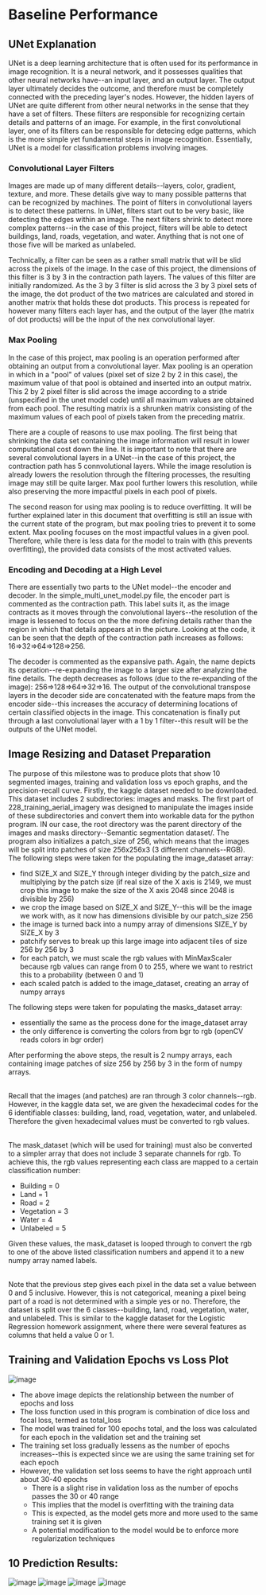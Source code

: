 # Baseline Performance

## UNet Explanation
UNet is a deep learning architecture that is often used for its performance in image recognition.  It is a neural network, and it possesses qualities that other neural networks have--an input layer, and an output layer.  The output layer ultimately decides the outcome, and therefore must be completely connected with the preceding layer's nodes.  However, the hidden layers of UNet are quite different from other neural networks in the sense that they have a set of filters.  These filters are responsible for recognizing certain details and patterns of an image.  For example, in the first convolutional layer, one of its filters can be responsible for detecing edge patterns, which is the more simple yet fundamental steps in image recognition.  Essentially, UNet is a model for classification problems involving images. 

### Convolutional Layer Filters
Images are made up of many different details--layers, color, gradient, texture, and more.  These details give way to many possible patterns that can be recognized by machines.  The point of filters in convolutional layers is to detect these patterns.  In UNet, filters start out to be very basic, like detecting the edges within an image.  The next filters shrink to detect more complex patterns--in the case of this project, filters will be able to detect buildings, land, roads, vegetation, and water.  Anything that is not one of those five will be marked as unlabeled. <br>

Technically, a filter can be seen as a rather small matrix that will be slid across the pixels of the image.  In the case of this project, the dimensions of this filter is 3 by 3 in the contraction path layers.  The values of this filter are initially randomized.  As the 3 by 3 filter is slid across the 3 by 3 pixel sets of the image, the dot product of the two matrices are calculated and stored in another matrix that holds these dot products.  This process is repeated for however many filters each layer has, and the output of the layer (the matrix of dot products) will be the input of the nex convolutional layer.

### Max Pooling
In the case of this project, max pooling is an operation performed after obtaining an output from a convolutional layer.  Max pooling is an operation in which in a "pool" of values (pixel set of size 2 by 2 in this case), the maximum value of that pool is obtained and inserted into an output matrix.  This 2 by 2 pixel filter is slid across the image according to a stride (unspecified in the unet model code) until all maximum values are obtained from each pool.  The resulting matrix is a shrunken matrix consisting of the maximum values of each pool of pixels taken from the preceding matrix.<br>

There are a couple of reasons to use max pooling.  The first being that shrinking the data set containing the image information will result in lower computational cost down the line.  It is important to note that there are several convolutional layers in a UNet--in the case of this project, the contraction path has 5 connvolutional layers.  While the image resolution is already lowers the resolution through the filtering processes, the resulting image may still be quite larger.  Max pool further lowers this resolution, while also preserving the more impactful pixels in each pool of pixels.<br>

The second reason for using max pooling is to reduce overfitting.  It will be further explained later in this document that overfitting is still an issue with the current state of the program, but max pooling tries to prevent it to some extent.  Max pooling focuses on the most impactful values in a given pool.  Therefore, while there is less data for the model to train with (this prevents overfitting), the provided data consists of the most activated values.

### Encoding and Decoding at a High Level
There are essentially two parts to the UNet model--the encoder and decoder.  In the simple_multi_unet_model.py file, the encoder part is commented as the contraction path.  This label suits it, as the image contracts as it moves through the convolutional layers--the resolution of the image is lessened to focus on the the more defining details rather than the region in which that details appears at in the picture.  Looking at the code, it can be seen that the depth of the contraction path increases as follows: 16=>32=>64=>128=>256.<br>

The decoder is commented as the expansive path.  Again, the name depicts its operation--re-expanding the image to a larger size after analyzing the fine details.  The depth decreases as follows (due to the re-expanding of the image): 256=>128=>64=>32=>16.  The output of the convolutional transpose layers in the decoder side are concatenated with the feature maps from the encoder side--this increases the accuracy of determining locations of certain classified objects in the image.  This concatenation is finally put through a last convolutional layer with a 1 by 1 filter--this result will be the outputs of the UNet model.

## Image Resizing and Dataset Preparation
The purpose of this milestone was to produce plots that show 10 segmented images, training and validation loss vs epoch graphs, and the precision-recall curve.  Firstly, the kaggle dataset needed to be downloaded.  This dataset includes 2 subdirectories: images and masks.  The first part of 228_training_aerial_imagery was designed to manipulate the images inside of these subdirectories and convert them into workable data for the python program.  IN our case, the root directory was the parent directory of the images and masks directory--Semantic segmentation dataset/.  The program also initializes a patch_size of 256, which means that the images will be split into patches of size 256x256x3 (3 different channels--RGB).  The following steps were taken for the populating the image_dataset array:
- find SIZE_X and SIZE_Y through integer dividing by the patch_size and multiplying by the patch size (if real size of the X axis is 2149, we must crop this image to make the size of the X axis 2048 since 2048 is divisible by 256)
- we crop the image based on SIZE_X and SIZE_Y--this will be the image we work with, as it now has dimensions divisible by our patch_size 256
- the image is turned back into a numpy array of dimensions SIZE_Y by SIZE_X by 3
- patchify serves to break up this large image into adjacent tiles of size 256 by 256 by 3
- for each patch, we must scale the rgb values with MinMaxScaler because rgb values can range from 0 to 255, where we want to restrict this to a probability (between 0 and 1)
- each scaled patch is added to the image_dataset, creating an array of numpy arrays

The following steps were taken for populating the masks_dataset array:
- essentially the same as the process done for the image_dataset array
- the only difference is converting the colors from bgr to rgb (openCV reads colors in bgr order)

After performing the above steps, the result is 2 numpy arrays, each containing image patches of size 256 by 256 by 3 in the form of numpy arrays.<br><br>

Recall that the  images (and patches) are ran through 3 color channels--rgb.  However, in the kaggle data set, we are given the hexadecimal codes for the 6 identifiable classes: building, land, road, vegetation, water, and unlabeled.  Therefore the given hexadecimal values must be converted to rgb values.<br><br>

The mask_dataset (which will be used for training) must also be converted to a simpler array that does not include 3 separate channels for rgb.  To achieve this, the rgb values representing each class are mapped to a certain classification number:
- Building = 0
- Land = 1
- Road = 2
- Vegetation = 3
- Water = 4
- Unlabeled = 5

Given these values, the mask_dataset is looped through to convert the rgb to one of the above listed classification numbers and append it to a new numpy array named labels.<br><br>

Note that the previous step gives each pixel in the data set a value between 0 and 5 inclusive.  However, this is not categorical, meaning a pixel being part of a road is not determined with a simple yes or no.  Therefore, the dataset is split over the 6 classes--building, land, road, vegetation, water, and unlabeled.  This is similar to the kaggle dataset for the Logistic Regression homework assignment, where there were several features as columns that held a value 0 or 1.

## Training and Validation Epochs vs Loss Plot
![image](https://user-images.githubusercontent.com/98120760/200203234-8f3aa131-6ef6-469c-85f8-342879df930f.png)
- The above image depicts the relationship between the number of epochs and loss
- The loss function used in this program is combination of dice loss and focal loss, termed as total_loss 
- The model was trained for 100 epochs total, and the loss was calculated for each epoch in the validation set and the training set
- The training set loss gradually lessens as the number of epochs increases--this is expected since we are using the same training set for each epoch
- However, the validation set loss seems to have the right approach until about 30-40 epochs
    - There is a slight rise in validation loss as the number of epochs passes the 30 or 40 range
    - This implies that the model is overfitting with the training data
    - This is expected, as the model gets more and more used to the same training set it is given
    - A potential modification to the model would be to enforce more regularization techniques

## 10 Prediction Results:
![image](https://user-images.githubusercontent.com/98120760/200203414-36545fcc-637d-413a-b53f-3ee87747e480.png)
![image](https://user-images.githubusercontent.com/98120760/200203425-e58e4b73-173f-494b-8776-60516e75f1fc.png)
![image](https://user-images.githubusercontent.com/98120760/200203445-468a7765-4dd4-4133-8d37-b22a5d424e5a.png)
![image](https://user-images.githubusercontent.com/98120760/200203458-6d3d9112-f09a-4a09-8b3e-74716ba6d04a.png)